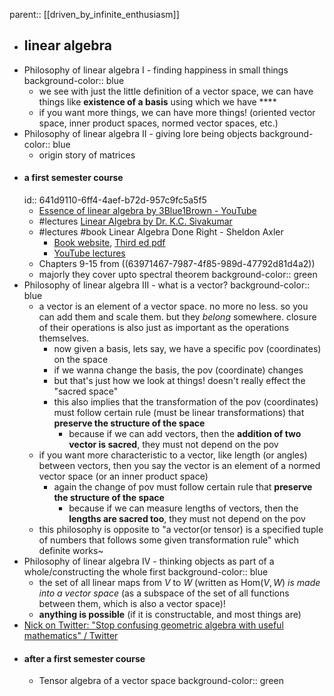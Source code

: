 parent:: [[driven_by_infinite_enthusiasm]]

- ## linear algebra
- Philosophy of linear algebra I - finding happiness in small things
  background-color:: blue
	- we see with just the little definition of a vector space, we can have things like **existence of a basis** using which we have ****
	- if you want more things, we can have more things! (oriented vector space, inner product spaces, normed vector spaces, etc.)
- Philosophy of linear algebra II - giving lore being objects
  background-color:: blue
	- origin story of matrices
- #### a first semester course
  id:: 641d9110-6ff4-4aef-b72d-957c9fc5a5f5
	- [Essence of linear algebra by 3Blue1Brown - YouTube](https://www.youtube.com/playlist?list=PLZHQObOWTQDPD3MizzM2xVFitgF8hE_ab)
	- #lectures [Linear Algebra by Dr. K.C. Sivakumar](https://www.youtube.com/playlist?list=PLbMVogVj5nJQ2vsW_hmyvVfO4GYWaaPp7)
	- #lectures #book Linear Algebra Done Right - Sheldon Axler
		- [Book website](https://linear.axler.net/), [Third ed pdf](http://library.lol/main/FA472BC434699EFE0F9BD5DC4E2E595E)
		- [YouTube lectures](https://www.youtube.com/playlist?list=PLGAnmvB9m7zOBVCZBUUmSinFV0wEir2Vw)
	- Chapters 9-15 from ((63971467-7987-4f85-989d-47792d81d4a2))
	- majorly they cover upto spectral theorem
	  background-color:: green
- Philosophy of linear algebra III - what is a vector?
  background-color:: blue
	- a vector is an element of a vector space. no more no less. so you can add them and scale them. but they *belong* somewhere. closure of their operations is also just as important as the operations themselves.
		- now given a basis, lets say, we have a specific pov (coordinates) on the space
		- if we wanna change the basis, the pov (coordinate) changes
		- but that's just how we look at things! doesn't really effect the "sacred space"
		- this also implies that the transformation of the pov (coordinates) must follow certain rule (must be linear transformations) that **preserve the structure of the space**
			- because if we can add vectors, then the **addition of two vector is sacred**, they must not depend on the pov
	- if you want more characteristic to a vector, like length (or angles) between vectors, then you say the vector is an element of a normed vector space (or an inner product space)
		- again the change of pov must follow certain rule that **preserve the structure of the space**
			- because if we can measure lengths of vectors, then the **lengths are sacred too**, they must not depend on the pov
	- this philosophy is opposite to "a vector(or tensor) is a specified tuple of numbers that follows some given transformation rule" which definite works~
- Philosophy of linear algebra IV - thinking objects as part of a whole/constructing the whole first
  background-color:: blue
	- the set of all linear maps from $V$ to $W$ (written as $\mathsf{Hom}(V,W$) *is made into a vector space* (as a subspace of the set of all functions between them, which is also a vector space)!
	- **anything is possible** (if it is constructable, and most things are)
- [Nick on Twitter: "Stop confusing geometric algebra with useful mathematics" / Twitter](https://twitter.com/anisomorphism/status/1630250818388500480)
- #### after a first semester course
	- Tensor algebra of a vector space
	  background-color:: green